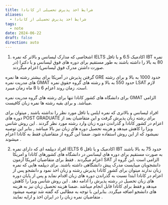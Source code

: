```yaml
---
title: شرایط اخذ پذیرش تحصیلی از کانادا
aliases:
  - شرایط اخذ پذیرش تحصیلی از کانادا
tags:
  - note
date: 2024-06-22
draft: false
direction: auto
---
```


1.  اشخاصی که مدارک لیسانس و بالاتر که نمره IELTS اکادمیک 6.5 و یا تافل IBT نمره 80 به بالا را داشته باشند به طور مستقیم برای دوره های فوق لیسانس و یا دکترا (در صورت داشتن مدرک فوق لیسانس) اعزام میگردند. 

گرفتن پذیرش در آمریکا برای بیشتر رشته ها نمره GRE حدود 1000 به بالا و برای رشته های مدریت نمره GMAT حدود 550 به بالا و رشته های گروه حقوق نمره LSAT لازم است. زمان روند اعزام 6 تا 8 ماه زمان میبرد. 

برای دانشگاه های کشور کانادا  تنها  برای رشته های گروه مدریت نمره GMAT الزامی میباشد. و برای بقیه رشته ها نمره زبان کافیست. 

افراد لیسانس و بالاتری که نمره ایلس یا تافل مورد نظر را نداشته باشند , میتوان برای دوره های POST GRADUATE  برای رشته زبان  پذیرش گرفت و این متقاضیان  بعد از اعزام در کشور کانادا و گذراندن  دوره زبان وارد رشته مورد نظر گردند . این روش شانس ویزا را کاهش میدهد و هزینه تحصیل دوره های زبان نیز بالا میباشد , بنابر این توصیه نمیشود که از این روش استفاده شود. ضمنا این گروه از متقاضیان فقط به کانادا اعزام میشوند .

2.  افراد دیپلمه ای که دارای نمره IELTS 6 اکادمیک و یا تافل IBT حدود 75 به بالا باشند به صورت مستقیم برای دوره های لیسانس در دانشگاه های کشورهای کانادا و امریکا اعزام میگردند . فقط برای  متقاضیان امریکا آزمون SAT  الزامی است .این گروه از دانشجویان میبایست مدرک پیش دانشگاهی داشته باشند. برای دیپلمه هایی که نمره زبان ندارند میتوان برای  کشور کانادا پذیرش رشته و زبان اخذ نمود و دانشجو پس از اعزام در کانادا ابتدا نسبت به گذراندن دوره های زبان اقدام نماید و پس از پایان دوره های زبان تحصیل در رشته پذیرش را ادامه دهد . این روش شانس ویزا را کاهش میدهد و فقط برای کانادا قابل انجام میباشد .ضمنا هزینه تحصیل زبان نیز به هزینه های دانشجو اضافه میگردد. بنابراین با توجه به مطالبی که گفته شد توصیه میشود متقاضیان نمره زبان را در ایران اخذ و ارایه نمایند .

